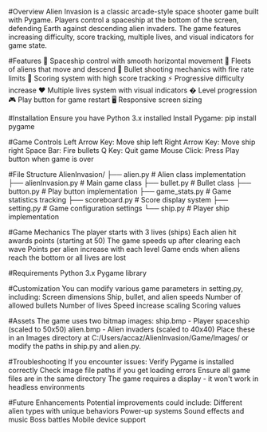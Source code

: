 #Overview
Alien Invasion is a classic arcade-style space shooter game built with Pygame. Players control a spaceship at the bottom of the screen, defending Earth against descending alien invaders. The game features increasing difficulty, score tracking, multiple lives, and visual indicators for game state.

#Features
🚀 Spaceship control with smooth horizontal movement
👾 Fleets of aliens that move and descend
🔫 Bullet shooting mechanics with fire rate limits
💯 Scoring system with high score tracking
⚡ Progressive difficulty increase
❤️ Multiple lives system with visual indicators
� Level progression
🎮 Play button for game restart
🖥️ Responsive screen sizing

#Installation
Ensure you have Python 3.x installed
Install Pygame:
pip install pygame

#Game Controls
Left Arrow Key: Move ship left
Right Arrow Key: Move ship right
Space Bar: Fire bullets
Q Key: Quit game
Mouse Click: Press Play button when game is over

#File Structure
AlienInvasion/
├── alien.py           # Alien class implementation
├── alienInvasion.py   # Main game class
├── bullet.py          # Bullet class
├── button.py          # Play button implementation
├── game_stats.py      # Game statistics tracking
├── scoreboard.py      # Score display system
├── setting.py         # Game configuration settings
└── ship.py            # Player ship implementation

#Game Mechanics
The player starts with 3 lives (ships)
Each alien hit awards points (starting at 50)
The game speeds up after clearing each wave
Points per alien increase with each level
Game ends when aliens reach the bottom or all lives are lost

#Requirements
Python 3.x
Pygame library

#Customization
You can modify various game parameters in setting.py, including:
Screen dimensions
Ship, bullet, and alien speeds
Number of allowed bullets
Number of lives
Speed increase scaling
Scoring values

#Assets
The game uses two bitmap images:
ship.bmp - Player spaceship (scaled to 50x50)
alien.bmp - Alien invaders (scaled to 40x40)
Place these in an Images directory at C:/Users/accaz/AlienInvasion/Game/Images/ or modify the paths in ship.py and alien.py.

#Troubleshooting
If you encounter issues:
Verify Pygame is installed correctly
Check image file paths if you get loading errors
Ensure all game files are in the same directory
The game requires a display - it won't work in headless environments

#Future Enhancements
Potential improvements could include:
Different alien types with unique behaviors
Power-up systems
Sound effects and music
Boss battles
Mobile device support
